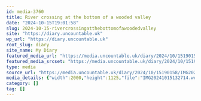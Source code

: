 ```yaml
---
id: media-3760
title: River crossing at the bottom of a wooded valley
date: "2024-10-15T19:01:58"
slug: 2024-10-15-rivercrossingatthebottomofawoodedvalley
site: "https://diary.uncountable.uk"
wp_url: "https://diary.uncountable.uk"
root_slug: diary
site_name: My Diary
featured_media_url: "https://media.uncountable.uk/diary/2024/10/15190158/IMG20241015132714.webp"
featured_media_srcset: "https://media.uncountable.uk/diary/2024/10/15190158/IMG20241015132714-300x169.webp 300w, https://media.uncountable.uk/diary/2024/10/15190158/IMG20241015132714-1024x576.webp 1024w, https://media.uncountable.uk/diary/2024/10/15190158/IMG20241015132714-150x150.webp 150w, https://media.uncountable.uk/diary/2024/10/15190158/IMG20241015132714-640x360.webp 640w, https://media.uncountable.uk/diary/2024/10/15190158/IMG20241015132714.webp 2000w"
type: media
source_url: "https://media.uncountable.uk/diary/2024/10/15190158/IMG20241015132714.webp"
media_details: {"width":2000,"height":1125,"file":"IMG20241015132714.webp","filesize":210008,"sizes":{"medium":{"file":"IMG20241015132714-300x169.webp","width":300,"height":169,"filesize":22312,"mime_type":"image/webp","source_url":"https://media.uncountable.uk/diary/2024/10/15190158/IMG20241015132714-300x169.webp"},"large":{"file":"IMG20241015132714-1024x576.webp","width":1024,"height":576,"filesize":237718,"mime_type":"image/webp","source_url":"https://media.uncountable.uk/diary/2024/10/15190158/IMG20241015132714-1024x576.webp"},"thumbnail":{"file":"IMG20241015132714-150x150.webp","width":150,"height":150,"filesize":10014,"mime_type":"image/webp","source_url":"https://media.uncountable.uk/diary/2024/10/15190158/IMG20241015132714-150x150.webp"},"mobwidth":{"file":"IMG20241015132714-640x360.webp","width":640,"height":360,"filesize":96346,"mime_type":"image/webp","source_url":"https://media.uncountable.uk/diary/2024/10/15190158/IMG20241015132714-640x360.webp"},"full":{"file":"IMG20241015132714.webp","width":2000,"height":1125,"mime_type":"image/webp","source_url":"https://media.uncountable.uk/diary/2024/10/15190158/IMG20241015132714.webp"}},"image_meta":{"aperture":"0","credit":"","camera":"","caption":"","created_timestamp":"0","copyright":"","focal_length":"0","iso":"0","shutter_speed":"0","title":"","orientation":"0","keywords":[]}}
category: []
tag: []
---
```



